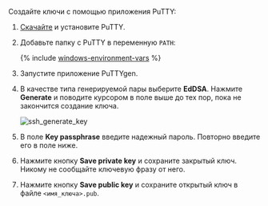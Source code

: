 Создайте ключи с помощью приложения PuTTY:

1. [Скачайте](https://www.putty.org) и установите PuTTY.
1. Добавьте папку с PuTTY в переменную `PATH`:

    {% include [windows-environment-vars](windows-environment-vars.md) %}

1. Запустите приложение PuTTYgen.
1. В качестве типа генерируемой пары выберите **EdDSA**. Нажмите **Generate** и поводите курсором в поле выше до тех пор, пока не закончится создание ключа.

    ![ssh_generate_key](../_assets/compute/ssh-putty/ssh_generate_key.png)

1. В поле **Key passphrase** введите надежный пароль. Повторно введите его в поле ниже.
1. Нажмите кнопку **Save private key** и сохраните закрытый ключ. Никому не сообщайте ключевую фразу от него.
1. Нажмите кнопку **Save public key** и сохраните открытый ключ в файле `<имя_ключа>.pub`.
